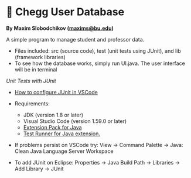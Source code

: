 # 👥 Chegg User Database
**By Maxim Slobodchikov (maxims@bu.edu)**

A simple program to manage student and professor data.
- Files included: src (source code), test (unit tests using JUnit), and lib (framework libraries)
- To see how the database works, simply run UI.java. The user interface will be in terminal

*Unit Tests with JUnit*
- [How to configure JUnit in VSCode](https://code.visualstudio.com/docs/java/java-testing)
- Requirements:
  -  JDK (version 1.8 or later)
  -  Visual Studio Code (version 1.59.0 or later)
  -  [Extension Pack for Java](https://marketplace.visualstudio.com/items?itemName=vscjava.vscode-java-pack)
  -  [Test Runner for Java extension.](https://marketplace.visualstudio.com/items?itemName=vscjava.vscode-java-test.)

- If problems persist on VSCode try: View -> Command Palette -> Java: Clean Java Language Server Workspace
- To add JUnit on Eclipse: Properties -> Java Build Path -> Libraries -> Add Library -> JUnit
